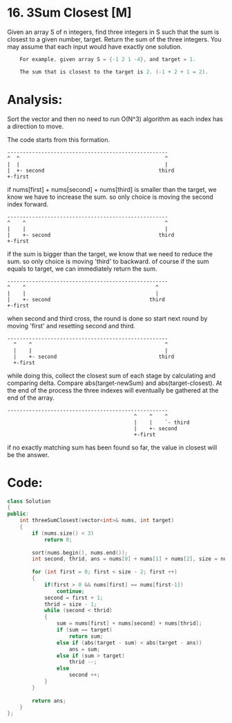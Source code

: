 # 16. 3Sum Closest [M]
Given an array S of n integers, find three integers in S such that the sum is closest to a given number, target. Return the sum of the three integers. You may assume that each input would have exactly one solution.

```java
    For example, given array S = {-1 2 1 -4}, and target = 1.

    The sum that is closest to the target is 2. (-1 + 2 + 1 = 2).
```

# Analysis:
Sort the vector and then no need to run O(N^3) algorithm as each index has a direction to move.

The code starts from this formation.
```
----------------------------------------------------
^  ^                                               ^
|  |                                               |
|  +- second                                     third
+-first
```

if nums[first] + nums[second] + nums[third] is smaller than the target, we know we have to increase the sum. so only choice is moving the second index forward.
```
----------------------------------------------------
^    ^                                             ^
|    |                                             |
|    +- second                                   third
+-first
```

if the sum is bigger than the target, we know that we need to reduce the sum. so only choice is moving 'third' to backward. of course if the sum equals to target, we can immediately return the sum.
```
----------------------------------------------------
^    ^                                          ^
|    |                                          |
|    +- second                                third
+-first
```

when second and third cross, the round is done so start next round by moving 'first' and resetting second and third.
```
----------------------------------------------------
  ^    ^                                           ^
  |    |                                           |
  |    +- second                                 third
  +-first
  ```
  
while doing this, collect the closest sum of each stage by calculating and comparing delta. Compare abs(target-newSum) and abs(target-closest). At the end of the process the three indexes will eventually be gathered at the end of the array.
```
----------------------------------------------------
                                         ^    ^    ^
                                         |    |    `- third
                                         |    +- second
                                         +-first
```
if no exactly matching sum has been found so far, the value in closest will be the answer.

# Code:
```c++
class Solution 
{
public:
    int threeSumClosest(vector<int>& nums, int target) 
    {
        if (nums.size() < 3)
            return 0;
            
        sort(nums.begin(), nums.end());
        int second, thrid, ans = nums[0] + nums[1] + nums[2], size = nums.size(), sum;
        
        for (int first = 0; first < size - 2; first ++)
        {
            if(first > 0 && nums[first] == nums[first-1]) 
                continue;
            second = first + 1;
            thrid = size - 1;
            while (second < thrid)
            {
                sum = nums[first] + nums[second] + nums[thrid];
                if (sum == target)
                    return sum;
                else if (abs(target - sum) < abs(target - ans))
                    ans = sum;
                else if (sum > target)
                    thrid --;
                else
                    second ++;
            }
        }
        
        return ans;
    }
};
```

